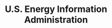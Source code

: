---
# This topic lives at
# https://digital.gov/topics/us-energy-information-administration

# Topic Title
title: "U.S. Energy Information Administration"

# description — keep it short and clear
# summary: ""

# Weight
weight: 1

# For more information on managing topics,
# see https://github.com/GSA/digitalgov.gov/wiki/topics
---